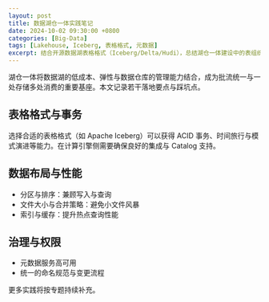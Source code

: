 ```yaml
---
layout: post
title: 数据湖仓一体实践笔记
date: 2024-10-02 09:30:00 +0800
categories: [Big-Data]
tags: [Lakehouse, Iceberg, 表格格式, 元数据]
excerpt: 结合开源数据湖表格格式（Iceberg/Delta/Hudi），总结湖仓一体建设中的表组织、元数据管理、事务与性能优化实践。
---
```


湖仓一体将数据湖的低成本、弹性与数据仓库的管理能力结合，成为批流统一与一处存储多处消费的重要基座。本文记录若干落地要点与踩坑点。

## 表格格式与事务

选择合适的表格格式（如 Apache Iceberg）可以获得 ACID 事务、时间旅行与模式演进等能力。在计算引擎侧需要确保良好的集成与 Catalog 支持。

## 数据布局与性能

- 分区与排序：兼顾写入与查询
- 文件大小与合并策略：避免小文件风暴
- 索引与缓存：提升热点查询性能

## 治理与权限

- 元数据服务高可用
- 统一的命名规范与变更流程

更多实践将按专题持续补充。
